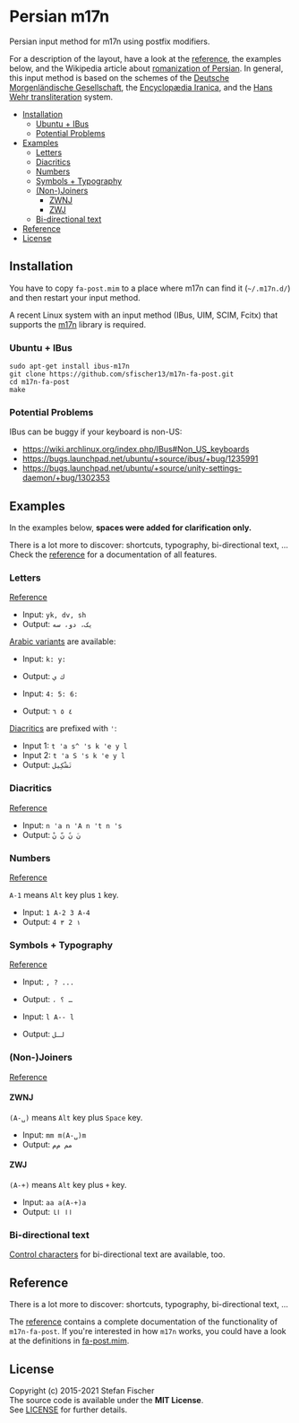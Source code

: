# Persian m17n

Persian input method for m17n using postfix modifiers.

For a description of the layout, have a look at the [reference](reference.md), the examples below, and the Wikipedia article about [romanization of Persian](https://en.wikipedia.org/wiki/Romanization_of_Persian). In general, this input method is based on the schemes of the [Deutsche Morgenländische Gesellschaft](https://en.wikipedia.org/wiki/Deutsche_Morgenl%C3%A4ndische_Gesellschaft), the [Encyclopædia Iranica](https://en.wikipedia.org/wiki/Encyclop%C3%A6dia_Iranica), and the [Hans Wehr transliteration](https://en.wikipedia.org/wiki/Hans_Wehr_transliteration) system.

<!-- START doctoc generated TOC please keep comment here to allow auto update -->
<!-- DON'T EDIT THIS SECTION, INSTEAD RE-RUN doctoc TO UPDATE -->

- [Installation](#installation)
  - [Ubuntu + IBus](#ubuntu--ibus)
  - [Potential Problems](#potential-problems)
- [Examples](#examples)
  - [Letters](#letters)
  - [Diacritics](#diacritics)
  - [Numbers](#numbers)
  - [Symbols + Typography](#symbols--typography)
  - [(Non-)Joiners](#non-joiners)
    - [ZWNJ](#zwnj)
    - [ZWJ](#zwj)
  - [Bi-directional text](#bi-directional-text)
- [Reference](#reference)
- [License](#license)

<!-- END doctoc generated TOC please keep comment here to allow auto update -->

## Installation

You have to copy `fa-post.mim` to a place where m17n can find it (`~/.m17n.d/`) and then restart your input method.

A recent Linux system with an input method (IBus, UIM, SCIM, Fcitx) that supports the [m17n](http://www.nongnu.org/m17n/) library is required.

### Ubuntu + IBus

```shell
sudo apt-get install ibus-m17n
git clone https://github.com/sfischer13/m17n-fa-post.git
cd m17n-fa-post
make
```

### Potential Problems

IBus can be buggy if your keyboard is non-US:

- https://wiki.archlinux.org/index.php/IBus#Non_US_keyboards
- https://bugs.launchpad.net/ubuntu/+source/ibus/+bug/1235991
- https://bugs.launchpad.net/ubuntu/+source/unity-settings-daemon/+bug/1302353

## Examples

In the examples below, **spaces were added for clarification only.**

There is a lot more to discover: shortcuts, typography, bi-directional text, …  
Check the [reference](reference.md) for a documentation of all features.

### Letters

[Reference](reference.md#letters)

- Input: `yk, dv, sh`
- Output: `یک، دو، سه`

[Arabic variants](reference.md#arabic) are available:

- Input: `k: y:`
- Output: `ك ي`

- Input: `4: 5: 6:`
- Output: `٤ ٥ ٦`

[Diacritics](reference.md#diacritics) are prefixed with `'`:

- Input 1: `t 'a s^ 's k 'e y l`
- Input 2: `t 'a S 's k 'e y l`
- Output: `تَشْکِیل`

### Diacritics

[Reference](reference.md#diacritics)

- Input: `n 'a n 'A n 't n 's`
- Output: `نَ نً نّ نْ`

### Numbers

[Reference](reference.md#numbers)

`A-1` means `Alt` key plus `1` key.

- Input: `1 A-2 3 A-4`
- Output: `‏۱ 2 ۳ 4`

### Symbols + Typography

[Reference](reference.md#symbols)

- Input: `, ? ...`
- Output: `، ؟ …`

- Input: `l A-- l`
- Output: `لـل`

### (Non-)Joiners

[Reference](reference.md#space-and-non-joiners)

#### ZWNJ

`(A-␣)` means `Alt` key plus `Space` key.

- Input: `mm m(A-␣)m`
- Output: `مم م‌م`

#### ZWJ

`(A-+)` means `Alt` key plus `+` key.

- Input: `aa a(A-+)a`
- Output: `اا ا‍ا`

### Bi-directional text

[Control characters](reference.md#bi-directional-text) for bi-directional text are available, too.

## Reference

There is a lot more to discover: shortcuts, typography, bi-directional text, …

The [reference](reference.md) contains a complete documentation of the functionality of `m17n-fa-post`.
If you're interested in how `m17n` works, you could have a look at the definitions in [fa-post.mim](fa-post.mim). 

## License
Copyright (c) 2015-2021 Stefan Fischer  
The source code is available under the **MIT License**.  
See [LICENSE](LICENSE) for further details.
